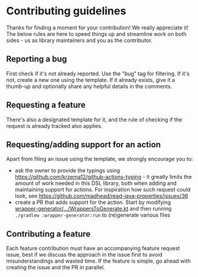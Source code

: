 # Contributing guidelines

Thanks for finding a moment for your contribution! We really appreciate it!
The below rules are here to speed things up and streamline work on both sides - us as library maintainers and you as the contributor.

## Reporting a bug

First check if it's not already reported. Use the "bug" tag for filtering.
If it's not, create a new one using the template. If it already exists, give it a thumb-up and optionally share any helpful details in the comments.

## Requesting a feature

There's also a designated template for it, and the rule of checking if the request is already tracked also applies.

## Requesting/adding support for an action

Apart from filing an issue using the template, we strongly encourage you to:
* ask the owner to provide the typings using https://github.com/krzema12/github-actions-typing - it greatly limits the amount of work needed in this DSL library, both when adding and maintaining support for actions. For inspiration how such request could look, see https://github.com/madhead/read-java-properties/issues/36
* create a PR that adds support for the action. Start by modifying [wrapper-generator/.../WrappersToGenerate.kt](https://github.com/krzema12/github-workflows-kt/blob/main/wrapper-generator/src/main/kotlin/it/krzeminski/githubactions/wrappergenerator/WrappersToGenerate.kt) and then running `./gradlew :wrapper-generator:run` to (re)generate various files

## Contributing a feature

Each feature contribution must have an accompanying feature request issue, best if we discuss the approach in the issue first to avoid misunderstandings and wasted time. If the feature is simple, go ahead with creating the issue and the PR in parallel.
